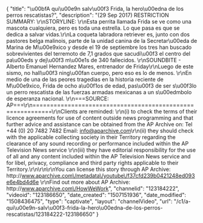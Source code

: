 {
    "title": "\u00bfA qui\u00e9n salv\u00f3 Frida, la hero\u00edna de los perros rescatistas?",
    "description": "(29 Sep 2017) RESTRICTION SUMMARY: \r\nSTORYLINE: \r\nEsta perrita llamada Frida se ve como una mascota cualquiera, pero es toda una estrella. Lo que pasa es que se dedica a salvar vidas.\r\nLa coqueta labradora retriever es, junto con dos pastores belga malinois, parte de la unidad canina de la Secretar\u00eda de Marina de M\u00e9xico y desde el 19 de septiembre los tres han buscado sobrevivientes del terremoto de 7,1 grados que sacudi\u00f3 el centro del pa\u00eds y dej\u00f3 m\u00e1s de 340 fallecidos. \r\nSOUNDBITE - Alberto Emanuel Hernandez Mares, entrenador de Friday\r\nLuego de este sismo, no hall\u00f3 ning\u00fan cuerpo, pero eso es lo de menos. \r\nEn medio de una de las peores tragedias en la historia reciente de M\u00e9xico, Frida de ocho a\u00f1os de edad, pas\u00f3 de ser s\u00f3lo un perro rescatista de las fuerzas armadas mexicanas a un s\u00edmbolo de esperanza nacional. \r\n===SOURCE: AP===\r\n===========================================================\r\nClients are reminded: \r\n(i) to check the terms of their licence agreements for use of content outside news programming and that further advice and assistance can be obtained from the AP Archive on: Tel +44 (0) 20 7482 7482 Email: info@aparchive.com\r\n(ii) they should check with the applicable collecting society in their Territory regarding the clearance of any sound recording or performance included within the AP Television News service \r\n(iii) they have editorial responsibility for the use of all and any content included within the AP Television News service and for libel, privacy, compliance and third party rights applicable to their Territory.\r\n\r\n\r\nYou can license this story through AP Archive: http:\/\/www.aparchive.com\/metadata\/youtube\/f37cfd239b0421248ed093e6e4bd4d6e \r\nFind out more about AP Archive: http:\/\/www.aparchive.com\/HowWeWork",
    "channelid": "123184222",
    "videoid": "123186650",
    "date_created": "1507151936",
    "date_modified": "1508436475",
    "type": "captivate",
    "layout": "channelVideo",
    "url": "\/c1\/a-qui\u00e9n-salv\u00f3-frida-la-hero\u00edna-de-los-perros-rescatistas\/123184222-123186650"
}